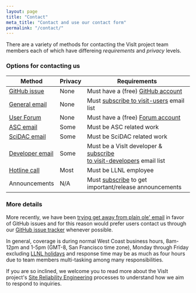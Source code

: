 ```yaml
---
layout: page
title: "Contact"
meta_title: "Contact and use our contact form"
permalink: "/contact/"
---
```

There are a variety of methods for contacting the VisIt project team members
each of which have differeing *requirements* and *privacy* levels.

### Options for contacting us

Method | Privacy | Requirements
--- | --- | ---
[GitHub issue][gh1] | None | Must have a (free) [GitHub account][gh2]
[General email][ge1] | None | Must [subscribe to visit-users][ge2] email list
[User Forum][uf1] | None | Must have a (free) [Forum account][uf2]
[ASC email][ae1] | Some | Must be ASC related work
[SciDAC email][se1] | Some | Must be SciDAC related work
[Developer email][de1] | Some | Must be a VisIt developer & [subscribe<br>to visit-developers][de2] email list
[Hotline call][hc1] | Most | Must be LLNL employee
Announcements | N/A | Must [subscribe][An1] to get<br>important/release announcements

### More details

More recently, we have been
[trying get away from plain ole' email](https://github.com/visit-dav/live-customer-response/wiki/How-the-new-GitHub-visit-users-Email-Integration-Works)
in favor of GitHub issues and for this reason would prefer users contact
us through our [GitHub issue tracker][gh1] whenever possible.

In general, coverage is during normal West Coast business hours, 8am-12pm and
1-5pm (GMT-8, San Francisco time zone), Monday through Friday excluding
[LLNL holidays](https://supplychain.llnl.gov/poattach/pdf/llnl_holidays.pdf)
and response time may be as much as four hours due to team members multi-tasking
among many responsibilities.

If you are so inclined, we welcome you to read more about the VisIt project's
[Site Reliability Engineering](https://visit-sphinx-github-user-manual.readthedocs.io/en/develop/dev_manual/SiteReliabilityEngineering.html)
processes to understand how we aim to respond to inquiries.

[gh1]: https://github.com/visit-dav/live-customer-response/issues/new?assignees=&labels=&template=customer-response.md&title= "Submit an issue on GitHub"
[gh2]: https://github.com/join?source=header-home
[ge1]: mailto:visit-users@ornl.gov "Start an email to visit-users list"
[ge2]: https://elist.ornl.gov/mailman/listinfo/visit-users "Subscribe to visit-users email list"
[ae1]: mailto:visit-help-asc@ornl.gov "Start an email to visit-help-asc list"
[se1]: mailto:visit-help-scidac@ornl.gov "Start an email to visit-help-scidac list"
[hc1]: tel:42847 "Initiate a call to 42-Vis"
[de1]: mailto:visit-developers@ornl.gov "Start an email to visit-developers list"
[de2]: https://elist.ornl.gov/mailman/listinfo/visit-developers "Subscribe to visit-developers email list"
[uf1]: http://www.visitusers.org/forum/YaBB.pl "Go to the VisIt User Forum" 
[uf2]: http://visitusers.org/forum/YaBB.pl?action=register "Register for a user forum account"
[An1]: https://elist.ornl.gov/mailman/listinfo/visit-announce "Subscribe to visit-announce email list"
